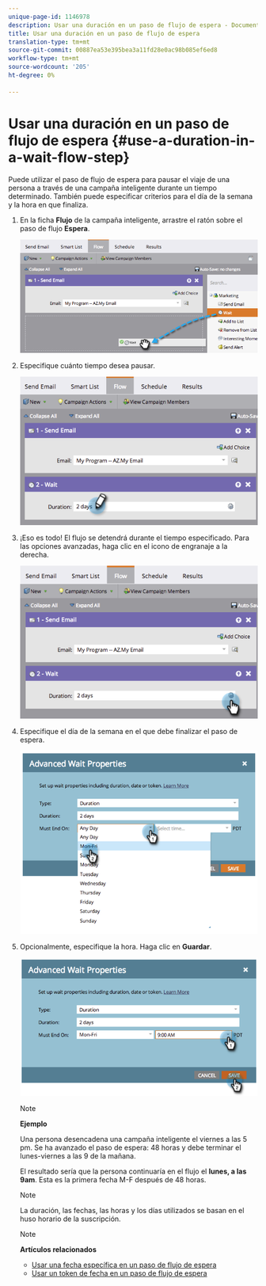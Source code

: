 ```yaml
---
unique-page-id: 1146978
description: Usar una duración en un paso de flujo de espera - Documentos de marketing - Documentación del producto
title: Usar una duración en un paso de flujo de espera
translation-type: tm+mt
source-git-commit: 00887ea53e395bea3a11fd28e0ac98b085ef6ed8
workflow-type: tm+mt
source-wordcount: '205'
ht-degree: 0%

---
```



# Usar una duración en un paso de flujo de espera {#use-a-duration-in-a-wait-flow-step}

Puede utilizar el paso de flujo de espera para pausar el viaje de una persona a través de una campaña inteligente durante un tiempo determinado. También puede especificar criterios para el día de la semana y la hora en que finaliza.

1. En la ficha **Flujo** de la campaña inteligente, arrastre el ratón sobre el paso de flujo **Espera**.

   ![](assets/image2014-9-22-11-3a53-3a57.png)

1. Especifique cuánto tiempo desea pausar.

   ![](assets/image2014-9-22-11-3a54-3a0.png)

1. ¡Eso es todo! El flujo se detendrá durante el tiempo especificado. Para las opciones avanzadas, haga clic en el icono de engranaje a la derecha.

   ![](assets/image2014-9-22-11-3a54-3a7.png)

1. Especifique el día de la semana en el que debe finalizar el paso de espera.

   ![](assets/image2014-9-22-11-3a54-3a10.png)

1. Opcionalmente, especifique la hora. Haga clic en **Guardar**.

   ![](assets/image2014-9-22-11-3a54-3a35.png)

   >[!NOTE]
   >
   >**Ejemplo**
   >
   >
   >Una persona desencadena una campaña inteligente el viernes a las 5 pm. Se ha avanzado el paso de espera: 48 horas y debe terminar el lunes-viernes a las 9 de la mañana.
   >
   >
   >El resultado sería que la persona continuaría en el flujo el **lunes, a las 9am**. Esta es la primera fecha M-F después de 48 horas.

   >[!NOTE]
   >
   >La duración, las fechas, las horas y los días utilizados se basan en el huso horario de la suscripción.

   >[!NOTE]
   >
   >**Artículos relacionados**
   >
   >    
   >    
   >    * [Usar una fecha específica en un paso de flujo de espera](use-a-specific-date-in-a-wait-flow-step.md)
   >    * [Usar un token de fecha en un paso de flujo de espera](use-a-date-token-in-a-wait-flow-step.md)


